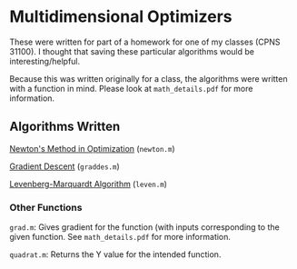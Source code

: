 # Multidimensional Optimizers
These were written for part of a homework for one of my classes (CPNS 31100). I thought that saving these particular algorithms would be interesting/helpful.


Because this was written originally for a class, the algorithms were written with a function in mind. Please look at `math_details.pdf` for more information.

## Algorithms Written
[Newton's Method in Optimization](http://en.wikipedia.org/wiki/Newton%27s_method_in_optimization) (`newton.m`)

[Gradient Descent](http://en.wikipedia.org/wiki/Gradient_descent) (`graddes.m`)

[Levenberg-Marquardt Algorithm](http://en.wikipedia.org/wiki/Levenberg%E2%80%93Marquardt_algorithm) (`leven.m`)


### Other Functions
`grad.m`: Gives gradient for the function (with inputs corresponding to the given function. See `math_details.pdf` for more information.

`quadrat.m`: Returns the Y value for the intended function.
